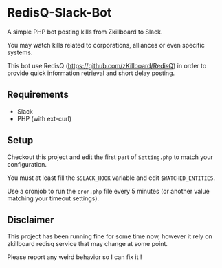 # RedisQ-Slack-Bot
A simple PHP bot posting kills from Zkillboard to Slack.

You may watch kills related to corporations, alliances or even specific systems.

This bot use RedisQ (https://github.com/zKillboard/RedisQ) in order to provide quick information retrieval and short delay posting.

## Requirements
* Slack
* PHP (with ext-curl)

## Setup

Checkout this project and edit the first part of `Setting.php` to match your configuration.

You must at least fill the `$SLACK_HOOK` variable and edit `$WATCHED_ENTITIES`.

Use a cronjob to run the `cron.php` file every 5 minutes (or another value matching your timeout settings).
 
 ## Disclaimer
 
 This project has been running fine for some time now, however it rely on zkillboard redisq service that may change at some point.
 
 Please report any weird behavior so I can fix it !
